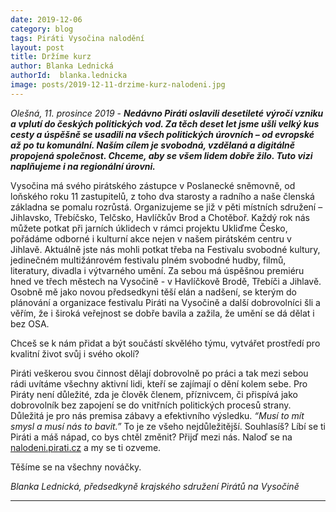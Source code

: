 ```yaml
---
date: 2019-12-06
category: blog
tags: Piráti Vysočina nalodění
layout: post
title: Držíme kurz
author: Blanka Lednická
authorId:  blanka.lednicka
image: posts/2019-12-11-drzime-kurz-nalodeni.jpg
---
```


*Olešná, 11. prosince 2019* - ***Nedávno Piráti oslavili desetileté výročí vzniku a vplutí do českých politických vod. Za těch deset let jsme ušli velký kus cesty a úspěšně se usadili na všech politických úrovních – od evropské až po tu komunální. Naším cílem je svobodná, vzdělaná a digitálně propojená společnost. Chceme, aby se všem lidem dobře žilo. Tuto vizi naplňujeme i na regionální úrovni.***

Vysočina má svého pirátského zástupce v Poslanecké sněmovně, od loňského roku 11 zastupitelů, z toho dva starosty a radního a naše členská základna se pomalu rozrůstá. Organizujeme se již v pěti místních sdružení – Jihlavsko, Třebíčsko, Telčsko, Havlíčkův Brod a Chotěboř. Každý rok nás můžete potkat při jarních úklidech v rámci projektu Ukliďme Česko, pořádáme odborné i kulturní akce nejen v našem pirátském centru v Jihlavě. Aktuálně jste nás mohli potkat třeba na Festivalu svobodné kultury, jedinečném multižánrovém festivalu plném svobodné hudby, filmů, literatury, divadla i výtvarného umění. Za sebou má úspěšnou premiéru hned ve třech městech na Vysočině - v Havlíčkově Brodě, Třebíči a Jihlavě. Osobně mě jako novou předsedkyni těší elán a nadšení, se kterým do plánování a organizace festivalu Piráti na Vysočině a další dobrovolníci šli a věřím, že i široká veřejnost se dobře bavila a zažila, že umění se dá dělat i bez OSA.

Chceš se k nám přidat a být součástí skvělého týmu, vytvářet prostředí pro kvalitní život svůj i svého okolí? 

Piráti veškerou svou činnost dělají dobrovolně po práci a tak mezi sebou rádi uvítáme všechny aktivní lidi, kteří se zajímají o dění kolem sebe. Pro Piráty není důležité, zda je člověk členem, příznivcem, či přispívá jako dobrovolník bez zapojení se do vnitřních politických procesů strany. Důležitá je pro nás premisa zábavy a efektivního výsledku. *“Musí to mít smysl a musí nás to bavit.”* To je ze všeho nejdůležitější. Souhlasíš? Líbí se ti Piráti a máš nápad, co bys chtěl změnit? Přijď mezi nás. Naloď se na [nalodeni.pirati.cz](https://nalodeni.pirati.cz) a my se ti ozveme. 

Těšíme se na všechny nováčky.

*Blanka Lednická, předsedkyně krajského sdružení Pirátů na Vysočině*

---
